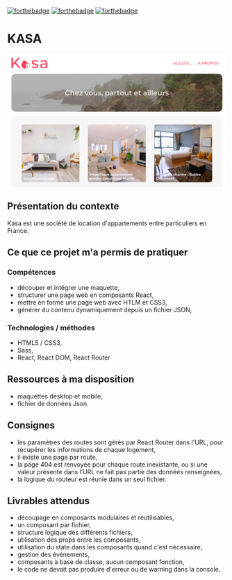 [![forthebadge](https://forthebadge.com/images/badges/uses-html.svg)](https://forthebadge.com)
[![forthebadge](https://forthebadge.com/images/badges/uses-css.svg)](https://forthebadge.com)
[![forthebadge](https://forthebadge.com/images/badges/made-with-javascript.svg)](https://forthebadge.com)

# KASA

![Les Petits Plats](kasa.png)

## Présentation du contexte
Kasa est une société de location d'appartements entre particuliers en France.

## Ce que ce projet m'a permis de pratiquer

### Compétences

- découper et intégrer une maquette,
- structurer une page web en composants React,
- mettre en forme une page web avec HTLM et CSS3,
- générer du contenu dynamiquement depuis un fichier JSON,


### Technologies / méthodes

- HTML5 / CSS3,
-  Sass,
- React, React DOM, React Router

## Ressources à ma disposition

* maquettes desktop et mobile,
* fichier de données Json.


## Consignes

- les paramètres des routes sont gérés par React Router dans l'URL,
  pour récupérer les informations de chaque logement,
- il existe une page par route,
- la page 404 est renvoyée pour chaque route inexistante, ou si une
  valeur présente dans l’URL ne fait pas partie des données
  renseignées,
- la logique du routeur est réunie dans un seul fichier.


## Livrables attendus

- découpage en composants modulaires et réutilisables,
- un composant par fichier,
- structure logique des différents fichiers,
- utilisation des props entre les composants,
- utilisation du state dans les composants quand c'est nécessaire,
- gestion des événements,
- composants à base de classe, aucun composant fonction,
- le code ne devait pas produire d'erreur ou de warning dans la console.




